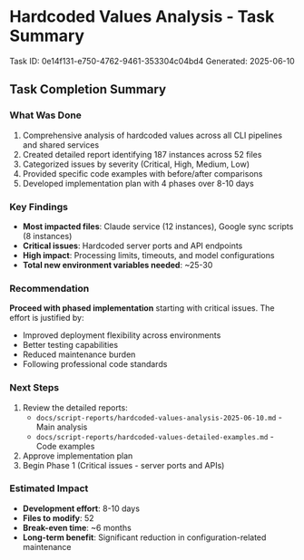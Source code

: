 # Hardcoded Values Analysis - Task Summary
Task ID: 0e14f131-e750-4762-9461-353304c04bd4
Generated: 2025-06-10

## Task Completion Summary

### What Was Done
1. Comprehensive analysis of hardcoded values across all CLI pipelines and shared services
2. Created detailed report identifying 187 instances across 52 files
3. Categorized issues by severity (Critical, High, Medium, Low)
4. Provided specific code examples with before/after comparisons
5. Developed implementation plan with 4 phases over 8-10 days

### Key Findings
- **Most impacted files**: Claude service (12 instances), Google sync scripts (8 instances)
- **Critical issues**: Hardcoded server ports and API endpoints
- **High impact**: Processing limits, timeouts, and model configurations
- **Total new environment variables needed**: ~25-30

### Recommendation
**Proceed with phased implementation** starting with critical issues. The effort is justified by:
- Improved deployment flexibility across environments
- Better testing capabilities
- Reduced maintenance burden
- Following professional code standards

### Next Steps
1. Review the detailed reports:
   - `docs/script-reports/hardcoded-values-analysis-2025-06-10.md` - Main analysis
   - `docs/script-reports/hardcoded-values-detailed-examples.md` - Code examples
2. Approve implementation plan
3. Begin Phase 1 (Critical issues - server ports and APIs)

### Estimated Impact
- **Development effort**: 8-10 days
- **Files to modify**: 52
- **Break-even time**: ~6 months
- **Long-term benefit**: Significant reduction in configuration-related maintenance